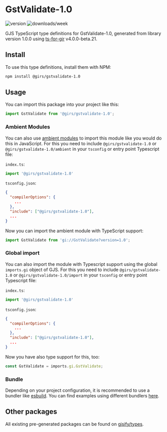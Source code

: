 
# GstValidate-1.0

![version](https://img.shields.io/npm/v/@girs/gstvalidate-1.0)
![downloads/week](https://img.shields.io/npm/dw/@girs/gstvalidate-1.0)


GJS TypeScript type definitions for GstValidate-1.0, generated from library version 1.0.0 using [ts-for-gir](https://github.com/gjsify/ts-for-gir) v4.0.0-beta.21.


## Install

To use this type definitions, install them with NPM:
```bash
npm install @girs/gstvalidate-1.0
```

## Usage

You can import this package into your project like this:
```ts
import GstValidate from '@girs/gstvalidate-1.0';
```

### Ambient Modules

You can also use [ambient modules](https://github.com/gjsify/ts-for-gir/tree/main/packages/cli#ambient-modules) to import this module like you would do this in JavaScript.
For this you need to include `@girs/gstvalidate-1.0` or `@girs/gstvalidate-1.0/ambient` in your `tsconfig` or entry point Typescript file:

`index.ts`:
```ts
import '@girs/gstvalidate-1.0'
```

`tsconfig.json`:
```json
{
  "compilerOptions": {
    ...
  },
  "include": ["@girs/gstvalidate-1.0"],
  ...
}
```

Now you can import the ambient module with TypeScript support: 

```ts
import GstValidate from 'gi://GstValidate?version=1.0';
```

### Global import

You can also import the module with Typescript support using the global `imports.gi` object of GJS.
For this you need to include `@girs/gstvalidate-1.0` or `@girs/gstvalidate-1.0/import` in your `tsconfig` or entry point Typescript file:

`index.ts`:
```ts
import '@girs/gstvalidate-1.0'
```

`tsconfig.json`:
```json
{
  "compilerOptions": {
    ...
  },
  "include": ["@girs/gstvalidate-1.0"],
  ...
}
```

Now you have also type support for this, too:

```ts
const GstValidate = imports.gi.GstValidate;
```

### Bundle

Depending on your project configuration, it is recommended to use a bundler like [esbuild](https://esbuild.github.io/). You can find examples using different bundlers [here](https://github.com/gjsify/ts-for-gir/tree/main/examples).

## Other packages

All existing pre-generated packages can be found on [gjsify/types](https://github.com/gjsify/types).

